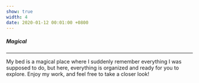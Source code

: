 ```yaml
---
show: true
width: 4
date: 2020-01-12 00:01:00 +0800
---
```


<div class="p-4">
    <h5>Magical</h5>
    <hr />
    <p>
        My bed is a magical place where I suddenly remember everything I was supposed to do, but here, everything is organized and ready for you to explore. Enjoy my work, and feel free to take a closer look!
    </p>
</div>
